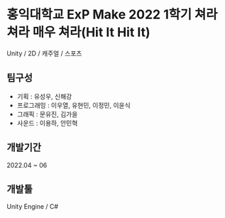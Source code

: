 # 홍익대학교 ExP Make 2022 1학기 쳐라 쳐라 매우 쳐라(Hit It Hit It)
Unity / 2D / 캐주얼 / 스포츠

## 팀구성
* 기획 : 유성우, 신해강
* 프로그래밍 : 이우열, 유현민, 이정민, 이윤식
* 그래픽 : 문유진, 김가을
* 사운드 : 이용하, 안민혁

## 개발기간
2022.04 ~ 06

## 개발툴
Unity Engine / C#
